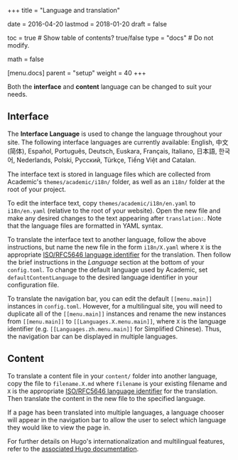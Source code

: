 +++
title = "Language and translation"

date = 2016-04-20
lastmod = 2018-01-20
draft = false

toc = true  # Show table of contents? true/false
type = "docs"  # Do not modify.

math = false

[menu.docs]
    parent = "setup"
    weight = 40
+++

Both the **interface** and **content** language can be changed to suit your needs.

## Interface

The **Interface Language** is used to change the language throughout your site. The following interface languages are currently available: English, 中文 (简体), Español, Português, Deutsch, Euskara, Français, Italiano, 日本語, 한국어, Nederlands, Polski, Русский, Türkçe, Tiếng Việt and Catalan.

The interface text is stored in language files which are collected from Academic's `themes/academic/i18n/` folder, as well as an `i18n/` folder at the root of your project.

To edit the interface text, copy `themes/academic/i18n/en.yaml` to `i18n/en.yaml` (relative to the root of your website). Open the new file and make any desired changes to the text appearing after `translation:`. Note that the language files are formatted in YAML syntax.

To translate the interface text to another language, follow the above instructions, but name the new file in the form `i18n/X.yaml` where `X` is the appropriate [ISO/RFC5646 language identifier](http://www.w3schools.com/tags/ref_language_codes.asp) for the translation. Then follow the brief instructions in the *Language* section at the bottom of your `config.toml`. To change the default language used by Academic, set `defaultContentLanguage` to the desired language identifier in your configuration file.

To translate the navigation bar, you can edit the default `[[menu.main]]` instances in `config.toml`. However, for a multilingual site, you will need to duplicate all of the `[[menu.main]]` instances and rename the new instances from `[[menu.main]]` to `[[Languages.X.menu.main]]`, where `X` is the language identifier (e.g. `[[Languages.zh.menu.main]]` for Simplified Chinese). Thus, the navigation bar can be displayed in multiple languages.

## Content

To translate a content file in your `content/` folder into another language, copy the file to `filename.X.md` where `filename` is your existing filename and `X` is the appropriate [ISO/RFC5646 language identifier](http://www.w3schools.com/tags/ref_language_codes.asp) for the translation. Then translate the content in the new file to the specified language.

If a page has been translated into multiple languages, a language chooser will appear in the navigation bar to allow the user to select which language they would like to view the page in. 

For further details on Hugo's internationalization and multilingual features, refer to the [associated Hugo documentation](https://gohugo.io/content/multilingual/).
